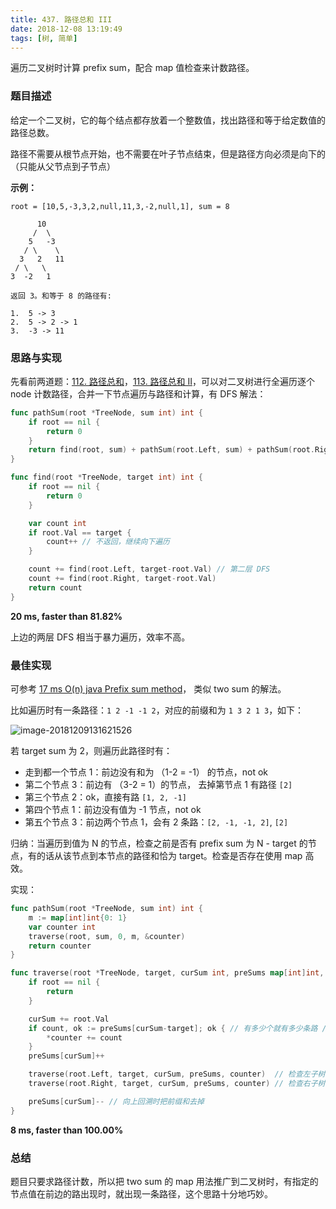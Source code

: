 ```yaml
---
title: 437. 路径总和 III
date: 2018-12-08 13:19:49
tags: [树, 简单]
---
```

遍历二叉树时计算 prefix sum，配合 map 值检查来计数路径。

<!-- more -->

### 题目描述

给定一个二叉树，它的每个结点都存放着一个整数值，找出路径和等于给定数值的路径总数。

路径不需要从根节点开始，也不需要在叶子节点结束，但是路径方向必须是向下的（只能从父节点到子节点）

**示例：**

```
root = [10,5,-3,3,2,null,11,3,-2,null,1], sum = 8

      10
     /  \
    5   -3
   / \    \
  3   2   11
 / \   \
3  -2   1

返回 3。和等于 8 的路径有:

1.  5 -> 3
2.  5 -> 2 -> 1
3.  -3 -> 11
```



### 思路与实现

先看前两道题：[112. 路径总和](https://goleetcode.io/2018/12/06/tree/112-path-sum/)，[113. 路径总和 II](https://goleetcode.io/2018/12/06/tree/113-path-sum-ii/)，可以对二叉树进行全遍历逐个 node 计数路径，合并一下节点遍历与路径和计算，有 DFS 解法：

```go
func pathSum(root *TreeNode, sum int) int {
	if root == nil {
		return 0
	}
	return find(root, sum) + pathSum(root.Left, sum) + pathSum(root.Right, sum) // 第一层 DFS
}

func find(root *TreeNode, target int) int {
	if root == nil {
		return 0
	}

	var count int
	if root.Val == target {
		count++ // 不返回，继续向下遍历
	}

	count += find(root.Left, target-root.Val) // 第二层 DFS
	count += find(root.Right, target-root.Val)
	return count
}
```

**20 ms, faster than 81.82%**

上边的两层 DFS 相当于暴力遍历，效率不高。



### 最佳实现

可参考 [17 ms O(n) java Prefix sum method](https://leetcode.com/problems/path-sum-iii/discuss/91878/17-ms-O(n)-java-Prefix-sum-method)， 类似 two sum 的解法。

比如遍历时有一条路径：`1 2 -1 -1 2`，对应的前缀和为 `1 3 2 1 3`，如下：

![image-20181209131621526](https://images.yinzige.com/2018-12-09-051622.png)

若 target sum 为 2，则遍历此路径时有：

- 走到都一个节点 1：前边没有和为 （1-2 = -1） 的节点，not ok
- 第二个节点 3：前边有 （3-2 = 1）的节点， 去掉第节点 1 有路径  `[2]`
- 第三个节点 2：ok，直接有路 `[1, 2, -1]`
- 第四个节点 1：前边没有值为 -1 节点，not ok
- 第五个节点 3：前边两个节点 1，会有 2 条路：`[2, -1, -1, 2]`, `[2]`

归纳：当遍历到值为 N 的节点，检查之前是否有 prefix sum 为 N - target 的节点，有的话从该节点到本节点的路径和恰为 target。检查是否存在使用 map 高效。

实现：

```go
func pathSum(root *TreeNode, sum int) int {
	m := map[int]int{0: 1}
	var counter int
	traverse(root, sum, 0, m, &counter)
	return counter
}

func traverse(root *TreeNode, target, curSum int, preSums map[int]int, counter *int) {
	if root == nil {
		return
	}

	curSum += root.Val
	if count, ok := preSums[curSum-target]; ok { // 有多少个就有多少条路 // 最后一个节点 3 之前有两个节点 1，就有两条路
		*counter += count
	}
	preSums[curSum]++

	traverse(root.Left, target, curSum, preSums, counter)  // 检查左子树上的路径
	traverse(root.Right, target, curSum, preSums, counter) // 检查右子树上的路径

	preSums[curSum]-- // 向上回溯时把前缀和去掉
}
```

**8 ms, faster than 100.00%**



### 总结

题目只要求路径计数，所以把 two sum 的 map 用法推广到二叉树时，有指定的节点值在前边的路出现时，就出现一条路径，这个思路十分地巧妙。
